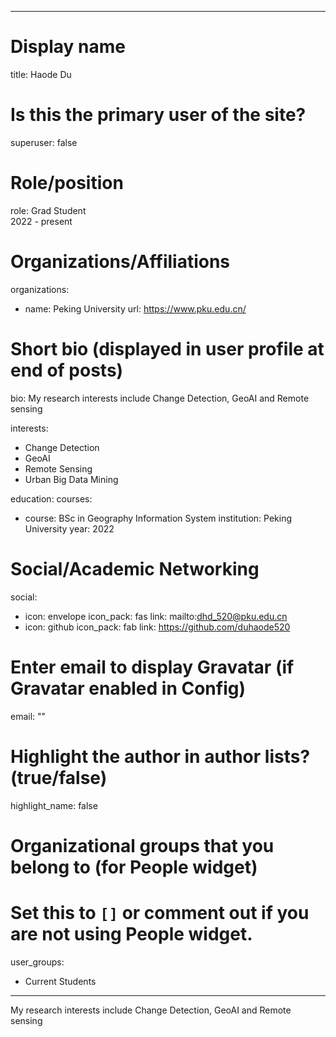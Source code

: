 
---
# Display name
title: Haode Du

# Is this the primary user of the site?
superuser: false

# Role/position
role: Grad Student<br>2022 - present</br>

# Organizations/Affiliations
organizations:
- name: Peking University
  url: https://www.pku.edu.cn/

# Short bio (displayed in user profile at end of posts)
bio: My research interests include Change Detection, GeoAI and Remote sensing

interests:
  - Change Detection
  - GeoAI
  - Remote Sensing
  - Urban Big Data Mining


education:
  courses:
  - course: BSc in Geography Information System
    institution: Peking University
    year: 2022


# Social/Academic Networking
social:
  - icon: envelope
    icon_pack: fas
    link: mailto:dhd_520@pku.edu.cn
  - icon: github
    icon_pack: fab
    link: https://github.com/duhaode520


# Enter email to display Gravatar (if Gravatar enabled in Config)
email: ""

# Highlight the author in author lists? (true/false)
highlight_name: false

# Organizational groups that you belong to (for People widget)
#   Set this to `[]` or comment out if you are not using People widget.
user_groups:
- Current Students
---
My research interests include Change Detection, GeoAI and Remote sensing

